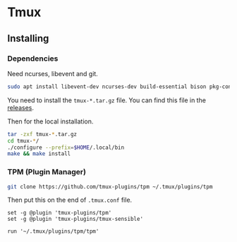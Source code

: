 # Tmux

## Installing

### Dependencies

Need ncurses, libevent and git.

```bash
sudo apt install libevent-dev ncurses-dev build-essential bison pkg-config git
```

You need to install the `tmux-*.tar.gz` file. You can find this file in the [releases](https://github.com/tmux/tmux/releases).

Then for the local installation.

```bash
tar -zxf tmux-*.tar.gz
cd tmux-*/
./configure --prefix=$HOME/.local/bin
make && make install
```

### TPM (Plugin Manager)

```bash
git clone https://github.com/tmux-plugins/tpm ~/.tmux/plugins/tpm
```

Then put this on the end of `.tmux.conf` file.

```
set -g @plugin 'tmux-plugins/tpm'
set -g @plugin 'tmux-plugins/tmux-sensible'

run '~/.tmux/plugins/tpm/tpm'
```
